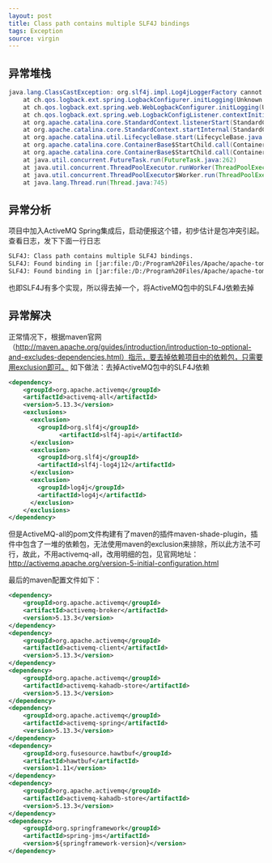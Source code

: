```yaml
---
layout: post
title: Class path contains multiple SLF4J bindings
tags: Exception
source: virgin
---
```


## 异常堆栈

```java
java.lang.ClassCastException: org.slf4j.impl.Log4jLoggerFactory cannot be cast to ch.qos.logback.classic.LoggerContext
    at ch.qos.logback.ext.spring.LogbackConfigurer.initLogging(Unknown Source)
    at ch.qos.logback.ext.spring.web.WebLogbackConfigurer.initLogging(Unknown Source)
    at ch.qos.logback.ext.spring.web.LogbackConfigListener.contextInitialized(Unknown Source)
    at org.apache.catalina.core.StandardContext.listenerStart(StandardContext.java:5003)
    at org.apache.catalina.core.StandardContext.startInternal(StandardContext.java:5517)
    at org.apache.catalina.util.LifecycleBase.start(LifecycleBase.java:150)
    at org.apache.catalina.core.ContainerBase$StartChild.call(ContainerBase.java:1574)
    at org.apache.catalina.core.ContainerBase$StartChild.call(ContainerBase.java:1564)
    at java.util.concurrent.FutureTask.run(FutureTask.java:262)
    at java.util.concurrent.ThreadPoolExecutor.runWorker(ThreadPoolExecutor.java:1145)
    at java.util.concurrent.ThreadPoolExecutor$Worker.run(ThreadPoolExecutor.java:615)
    at java.lang.Thread.run(Thread.java:745)
```

## 异常分析

项目中加入ActiveMQ Spring集成后，启动便报这个错，初步估计是包冲突引起。查看日志，发下下面一行日志

```html
SLF4J: Class path contains multiple SLF4J bindings.
SLF4J: Found binding in [jar:file:/D:/Program%20Files/Apache/apache-tomcat-7.0.64-01/wtpwebapps/oss-web/WEB-INF/lib/activemq-all-5.13.3.jar!/org/slf4j/impl/StaticLoggerBinder.class]
SLF4J: Found binding in [jar:file:/D:/Program%20Files/Apache/apache-tomcat-7.0.64-01/wtpwebapps/oss-web/WEB-INF/lib/logback-classic-1.0.0.jar!/org/slf4j/impl/StaticLoggerBinder.class]
```

也即SLF4J有多个实现，所以得去掉一个，将ActiveMQ包中的SLF4J依赖去掉

## 异常解决

正常情况下，根据maven官网（http://maven.apache.org/guides/introduction/introduction-to-optional-and-excludes-dependencies.html）指示，要去掉依赖项目中的依赖包，只需要用exclusion即可。
如下做法：去掉ActiveMQ包中的SLF4J依赖
```xml
<dependency>
    <groupId>org.apache.activemq</groupId>
    <artifactId>activemq-all</artifactId>
    <version>5.13.3</version>
    <exclusions>
      <exclusion>
        <groupId>org.slf4j</groupId>
              <artifactId>slf4j-api</artifactId>
      </exclusion>
      <exclusion>
        <groupId>org.slf4j</groupId>
        <artifactId>slf4j-log4j12</artifactId>
      </exclusion>
      <exclusion>
        <groupId>log4j</groupId>
        <artifactId>log4j</artifactId>
      </exclusion>
    </exclusions>
</dependency>
```

但是ActiveMQ-all的pom文件构建有了maven的插件maven-shade-plugin，插件中包含了一堆的依赖包，无法使用maven的exclusion来排除，所以此方法不可行，故此，不用activemq-all，改用明细的包，见官网地址：http://activemq.apache.org/version-5-initial-configuration.html

最后的maven配置文件如下：
```xml
<dependency>
    <groupId>org.apache.activemq</groupId>
    <artifactId>activemq-broker</artifactId>
    <version>5.13.3</version>
</dependency>
<dependency>
    <groupId>org.apache.activemq</groupId>
    <artifactId>activemq-client</artifactId>
    <version>5.13.3</version>
</dependency>
<dependency>
    <groupId>org.apache.activemq</groupId>
    <artifactId>activemq-kahadb-store</artifactId>
    <version>5.13.3</version>
</dependency>
<dependency>
    <groupId>org.apache.activemq</groupId>
    <artifactId>activemq-spring</artifactId>
    <version>5.13.3</version>
</dependency>
<dependency>
    <groupId>org.fusesource.hawtbuf</groupId>
    <artifactId>hawtbuf</artifactId>
    <version>1.11</version>
</dependency>
<dependency>
    <groupId>org.apache.activemq</groupId>
    <artifactId>activemq-kahadb-store</artifactId>
    <version>5.13.3</version>
</dependency>
<dependency>
    <groupId>org.springframework</groupId>
    <artifactId>spring-jms</artifactId>
    <version>${springframework-version}</version>
</dependency>
```